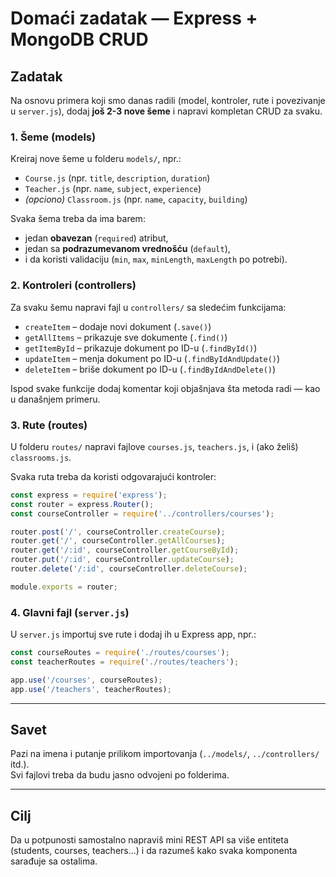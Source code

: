 # Domaći zadatak — Express + MongoDB CRUD

## Zadatak

Na osnovu primera koji smo danas radili (model, kontroler, rute i povezivanje u `server.js`), dodaj **još 2-3 nove šeme** i napravi kompletan CRUD za svaku.

### 1. Šeme (models)
Kreiraj nove šeme u folderu `models/`, npr.:
- `Course.js` (npr. `title`, `description`, `duration`)
- `Teacher.js` (npr. `name`, `subject`, `experience`)
- *(opciono)* `Classroom.js` (npr. `name`, `capacity`, `building`)

Svaka šema treba da ima barem:
- jedan **obavezan** (`required`) atribut,
- jedan sa **podrazumevanom vrednošću** (`default`),
- i da koristi validaciju (`min`, `max`, `minLength`, `maxLength` po potrebi).

### 2. Kontroleri (controllers)
Za svaku šemu napravi fajl u `controllers/` sa sledećim funkcijama:
- `createItem` – dodaje novi dokument (`.save()`)
- `getAllItems` – prikazuje sve dokumente (`.find()`)
- `getItemById` – prikazuje dokument po ID-u (`.findById()`)
- `updateItem` – menja dokument po ID-u (`.findByIdAndUpdate()`)
- `deleteItem` – briše dokument po ID-u (`.findByIdAndDelete()`)

Ispod svake funkcije dodaj komentar koji objašnjava šta metoda radi — kao u današnjem primeru.

### 3. Rute (routes)
U folderu `routes/` napravi fajlove `courses.js`, `teachers.js`, i (ako želiš) `classrooms.js`.

Svaka ruta treba da koristi odgovarajući kontroler:
```js
const express = require('express');
const router = express.Router();
const courseController = require('../controllers/courses');

router.post('/', courseController.createCourse);
router.get('/', courseController.getAllCourses);
router.get('/:id', courseController.getCourseById);
router.put('/:id', courseController.updateCourse);
router.delete('/:id', courseController.deleteCourse);

module.exports = router;
```

### 4. Glavni fajl (`server.js`)
U `server.js` importuj sve rute i dodaj ih u Express app, npr.:
```js
const courseRoutes = require('./routes/courses');
const teacherRoutes = require('./routes/teachers');

app.use('/courses', courseRoutes);
app.use('/teachers', teacherRoutes);
```

---

## Savet
Pazi na imena i putanje prilikom importovanja (`../models/`, `../controllers/` itd.).  
Svi fajlovi treba da budu jasno odvojeni po folderima.

---

## Cilj
Da u potpunosti samostalno napraviš mini REST API sa više entiteta (students, courses, teachers...) i da razumeš kako svaka komponenta sarađuje sa ostalima.